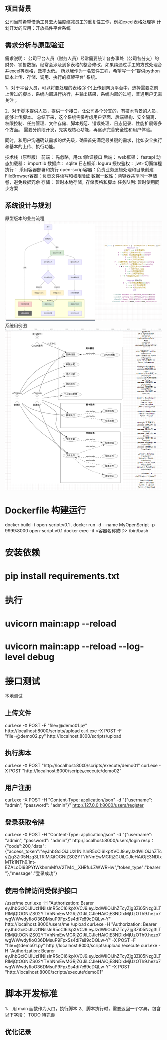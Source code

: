 


## 项目背景
公司当前希望借助工具去大幅度缩减员工的重复性工作，例如excel表格处理等
计划开发的应用：开放插件平台系统

## 需求分析与原型验证
需求说明： 公司平台人员（财务人员）经常需要统计各办事处（公司各分支）的财务、销售数据，经常会涉及到多表格的整合修改，如果纯通过手工的方式处理合并excel等表格，效率太低。 所以我作为一名软件工程，希望写一个“提供python脚本上传、存储、调用、执行的框架平台” 系统。

1、对于平台人员，可以将要处理的表格(多个)上传到网页平台中，选择需要之前上传过的脚本，系统内部进行执行，并输出结果，系统内部的过程，普通用户无需关注；

2、对于脚本提供人员，提供一个接口，让公司各个分支的，有技术背景的人员，能够上传脚本。 总结下来，这个系统需要考虑用户界面、后端架构、安全隔离、权限控制、任务管理、文件存储、脚本规范、错误处理、日志记录、性能扩展等多个方面。 需要分阶段开发，先实现核心功能，再逐步完善安全性和用户体验。

同时，和用户沟通确认需求的优先级，确保首先满足最关键的需求，比如安全执行和基本的上传、执行功能。

技术栈（原型版）
    前端： 先忽略，用curl验证接口
    后端：
        web框架： fastapi
        动态加载器： importlib
        数据库： sqlite
        日志框架: loguru
        授权鉴权： jwt+切面编程
    执行：
        采用容器部署和执行
        open-script容器：负责业务逻辑处理和目录创建
        FileBrowser容器：负责文件读写和权限验证
    数据一致性：两容器共享同一存储卷，避免数据冗余
    存储： 暂时本地存储，存储表格和脚本
    任务队列: 暂时使用同步方案


## 系统设计与规划

原型版本的业务流程
![img_4.png](img_4.png)
系统用例图
![img_5.png](img_5.png)

# Dockerfile 构建运行
docker build -t open-script:v0.1 .
docker run -d --name MyOpenScript -p 9999:8000 open-script:v0.1
docker exec -it <容器名称或ID> /bin/bash

# 安装依赖
# pip install requirements.txt 

# 执行
# uvicorn main:app --reload 
# uvicorn main:app --reload --log-level debug

# 接口测试
本地测试
## 上传文件
curl.exe -X POST -F "file=@demo01.py" http://localhost:8000/scripts/upload
curl.exe -X POST -F "file=@demo02.py" http://localhost:8000/scripts/upload
## 执行脚本
curl.exe -X POST "http://localhost:8000/scripts/execute/demo01"
curl.exe -X POST "http://localhost:8000/scripts/execute/demo02"
## 用户注册
curl.exe  -X POST -H "Content-Type: application/json" -d "{\"username\": \"admin\", \"password\": \"admin\"}" http://127.0.0.1:8000/users/register 
## 登录获取令牌
curl.exe -X POST -H "Content-Type: application/json" -d "{\"username\": \"admin\", \"password\": \"admin\"}" http://localhost:8000/users/login
resp： 
{"code":200,"data":{"access_token":"eyJhbGciOiJIUzI1NiIsInR5cCI6IkpXVCJ9.eyJzdWIiOiJhZTcyZjg3Zi05Nzg3LTRlMjQtOGNiZS02YTVhNmEwMGRjZGUiLCJleHAiOjE3NDIxMTk1NTh9.1nt-EZALoDl93PYtWkbnmMfsV2TM4__XHRfuLZWWRHw","token_type":"bearer"},"message":"登录成功"}
## 使用令牌访问受保护接口
/user/me
curl.exe -H "Authorization: Bearer eyJhbGciOiJIUzI1NiIsInR5cCI6IkpXVCJ9.eyJzdWIiOiJhZTcyZjg3Zi05Nzg3LTRlMjQtOGNiZS02YTVhNmEwMGRjZGUiLCJleHAiOjE3NDIxMjUzOTh9.hezo7wgWWwdyfloO36DMsuP9FpxSs4di7e89cDQLw-Y" http://localhost:8000/users/me
/upload
curl.exe -H "Authorization: Bearer eyJhbGciOiJIUzI1NiIsInR5cCI6IkpXVCJ9.eyJzdWIiOiJhZTcyZjg3Zi05Nzg3LTRlMjQtOGNiZS02YTVhNmEwMGRjZGUiLCJleHAiOjE3NDIxMjUzOTh9.hezo7wgWWwdyfloO36DMsuP9FpxSs4di7e89cDQLw-Y" -X POST -F "file=@demo01.py" http://localhost:8000/scripts/upload
/execute
curl.exe -H "Authorization: Bearer eyJhbGciOiJIUzI1NiIsInR5cCI6IkpXVCJ9.eyJzdWIiOiJhZTcyZjg3Zi05Nzg3LTRlMjQtOGNiZS02YTVhNmEwMGRjZGUiLCJleHAiOjE3NDIxMjUzOTh9.hezo7wgWWwdyfloO36DMsuP9FpxSs4di7e89cDQLw-Y" -X POST "http://localhost:8000/scripts/execute/demo01"


# 脚本开发标准
1、 用 main 函数作为入口，执行脚本
2、 脚本执行时，需要返回一个字典，包含以下字段： TODO 待完善

## 优化记录
